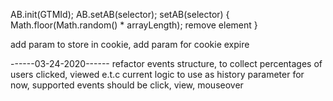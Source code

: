 AB.init(GTMId);
AB.setAB(selector);
setAB(selector) {
    Math.floor(Math.random() * arrayLength);
    remove element
}

add param to store in cookie,
add param for cookie expire

------03-24-2020------
refactor events structure, to collect percentages of users clicked, viewed e.t.c
current logic to use as history parameter
for now, supported events should be click, view, mouseover
